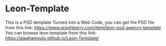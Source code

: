# Leon-Template
This is a PSD template Turned into a Web Code, you can get the PSD file from this link: https://www.graphberry.com/item/leon-psd-agency-template
You can browse leon template from this link: https://alaahamouly.github.io/Leon-Template/
